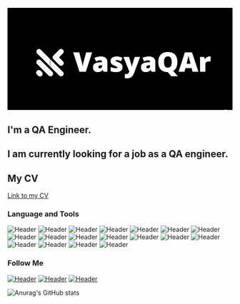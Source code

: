 ![Header](https://github.com/Vasyanel69/Vasyanel69/blob/main/assets/Logo2.jpg)
## I'm a QA Engineer. 
## I am currently looking for a job as a QA engineer. 
## My CV
[Link to my CV](https://drive.google.com/file/d/1_NvZLgRkZZg7RxTiDeZfSO-tJevya6lA/view?usp=sharing)

### Language and Tools
![Header](https://img.shields.io/badge/Jira-090909?style=for-the-badge&logo=jira&logoColor=136be1)
![Header](https://img.shields.io/badge/AzureDevops-090909?style=for-the-badge&logo=azuredevops&logoColor=0074d0)
![Header](https://img.shields.io/badge/TestRail-090909?style=for-the-badge&logo=testrail&logoColor=0074d0)
![Header](https://img.shields.io/badge/Trello-090909?style=for-the-badge&logo=trello&logoColor=0074d0)
![Header](https://img.shields.io/badge/Postman-090909?style=for-the-badge&logo=postman&logoColor=f76935)
![Header](https://img.shields.io/badge/Swagger-090909?style=for-the-badge&logo=swagger&logoColor=7ede2b)
![Header](https://img.shields.io/badge/%20-Soap%20UI%20-black?style=for-the-badge&logo=soapUI)
![Header](https://img.shields.io/badge/MySQL-090909?style=for-the-badge&logo=mysql&logoColor=00618a)
![Header](https://img.shields.io/badge/SQLite-090909?style=for-the-badge&logo=sqlite&logoColor=0074d0)
![Header](https://img.shields.io/badge/DBeaver-000000?style=for-the-badge&logo=dbeaver&logoColor=white)
![Header](https://img.shields.io/badge/Github-090909?style=for-the-badge&logo=github&logoColor=8cc4d7)
![Header](https://img.shields.io/badge/Fiddler-090909?style=for-the-badge&logo=fiddler&logoColor=8cc4d7)
![Header](https://img.shields.io/badge/CharlesProxy-090909?style=for-the-badge&logo=charlesproxy&logoColor=8cc4d7)
![Header](https://img.shields.io/badge/DevTools-090909?style=for-the-badge&logo=googlechrome&logoColor=2674f2)
![Header](https://img.shields.io/badge/JMeter-090909?style=for-the-badge&logo=apache-jmeter&logoColor=0074d0)
![Header](https://img.shields.io/badge/VS_Code-090909?style=for-the-badge&logo=visual-studio-code&logoColor=0074d0)
![Header](https://img.shields.io/badge/Python-090909?style=for-the-badge&logo=python&logoColor=0074d0)
![Header](https://img.shields.io/badge/PyCharm-000000?style=for-the-badge&logo=pycharm&logoColor=white)

### Follow Me
[![Header](https://img.shields.io/badge/Instagram-090909?style=for-the-badge&logo=instagram&logoColor=9939a3)](https://www.instagram.com/vasya_rybchikov/)
[![Header](https://img.shields.io/badge/Telegram-090909?style=for-the-badge&logo=telegram&logoColor=31a5db)](https://t.me/VasyaQAr)
[![Header](https://img.shields.io/badge/Linkedin-090909?style=for-the-badge&logo=linkedin&logoColor=0073b1)](https://www.linkedin.com/in/vasyaQAr/)

![Anurag's GitHub stats](https://github-readme-stats.vercel.app/api?username=Vasyanel69&show_icons=true&theme=gruvbox)